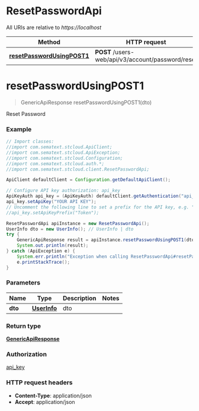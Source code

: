 # ResetPasswordApi

All URIs are relative to *https://localhost*

Method | HTTP request | Description
------------- | ------------- | -------------
[**resetPasswordUsingPOST1**](ResetPasswordApi.md#resetPasswordUsingPOST1) | **POST** /users-web/api/v3/account/password/reset | Reset Password


<a name="resetPasswordUsingPOST1"></a>
# **resetPasswordUsingPOST1**
> GenericApiResponse resetPasswordUsingPOST1(dto)

Reset Password

### Example
```java
// Import classes:
//import com.sematext.stcloud.ApiClient;
//import com.sematext.stcloud.ApiException;
//import com.sematext.stcloud.Configuration;
//import com.sematext.stcloud.auth.*;
//import com.sematext.stcloud.client.ResetPasswordApi;

ApiClient defaultClient = Configuration.getDefaultApiClient();

// Configure API key authorization: api_key
ApiKeyAuth api_key = (ApiKeyAuth) defaultClient.getAuthentication("api_key");
api_key.setApiKey("YOUR API KEY");
// Uncomment the following line to set a prefix for the API key, e.g. "Token" (defaults to null)
//api_key.setApiKeyPrefix("Token");

ResetPasswordApi apiInstance = new ResetPasswordApi();
UserInfo dto = new UserInfo(); // UserInfo | dto
try {
    GenericApiResponse result = apiInstance.resetPasswordUsingPOST1(dto);
    System.out.println(result);
} catch (ApiException e) {
    System.err.println("Exception when calling ResetPasswordApi#resetPasswordUsingPOST1");
    e.printStackTrace();
}
```

### Parameters

Name | Type | Description  | Notes
------------- | ------------- | ------------- | -------------
 **dto** | [**UserInfo**](UserInfo.md)| dto |

### Return type

[**GenericApiResponse**](GenericApiResponse.md)

### Authorization

[api_key](../README.md#api_key)

### HTTP request headers

 - **Content-Type**: application/json
 - **Accept**: application/json

